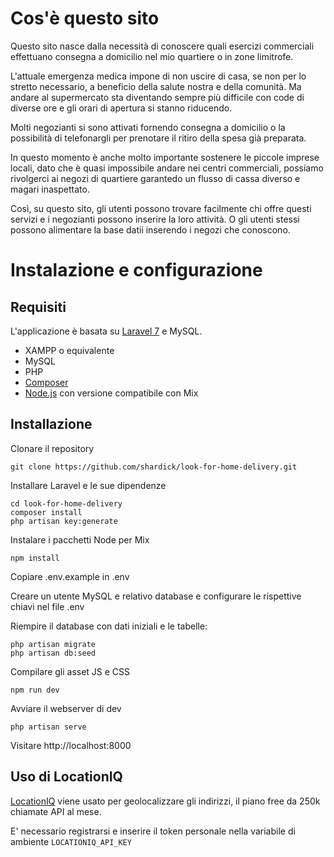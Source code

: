 # Cos'è questo sito
Questo sito nasce dalla necessità di conoscere quali esercizi commerciali effettuano consegna a domicilio nel mio quartiere o in zone limitrofe.

L'attuale emergenza medica impone di non uscire di casa, se non per lo stretto necessario, a beneficio della salute nostra e della comunità. Ma andare al supermercato sta diventando sempre più difficile con code di diverse ore e gli orari di apertura si stanno riducendo.

Molti negozianti si sono attivati fornendo consegna a domicilio o la possibilità di telefonargli per prenotare il ritiro della spesa già preparata.

In questo momento è anche molto importante sostenere le piccole imprese locali, dato che è quasi impossibile andare nei centri commerciali, possiamo rivolgerci ai negozi di quartiere garantedo un flusso di cassa diverso e magari inaspettato.

Così, su questo sito, gli utenti possono trovare facilmente chi offre questi servizi e i negozianti possono inserire la loro attività. O gli utenti stessi possono alimentare la base datii inserendo i negozi che conoscono.

# Instalazione e configurazione

## Requisiti
L'applicazione è basata su [Laravel 7](https://laravel.com/docs/7.x/installation) e MySQL.

- XAMPP o equivalente
- MySQL
- PHP 
- [Composer](https://getcomposer.org/)
- [Node.js](https://nodejs.org/it/) con versione compatibile con Mix

## Installazione

Clonare il repository
```
git clone https://github.com/shardick/look-for-home-delivery.git
```

Installare Laravel e le sue dipendenze
```
cd look-for-home-delivery
composer install
php artisan key:generate
```

Instalare i pacchetti Node per Mix
```
npm install
```

Copiare .env.example in .env

Creare un utente MySQL e relativo database e configurare le rispettive chiavi nel file .env

Riempire il database con dati iniziali e le tabelle:

```
php artisan migrate
php artisan db:seed 
```

Compilare gli asset JS e CSS
```
npm run dev
```

Avviare il webserver di dev
```
php artisan serve 
```

Visitare http://localhost:8000

## Uso di LocationIQ

[LocationIQ](https://locationiq.com/) viene usato per geolocalizzare gli indirizzi, il piano free da 250k chiamate API al mese.

E' necessario registrarsi e inserire il token personale nella variabile di ambiente `LOCATIONIQ_API_KEY`